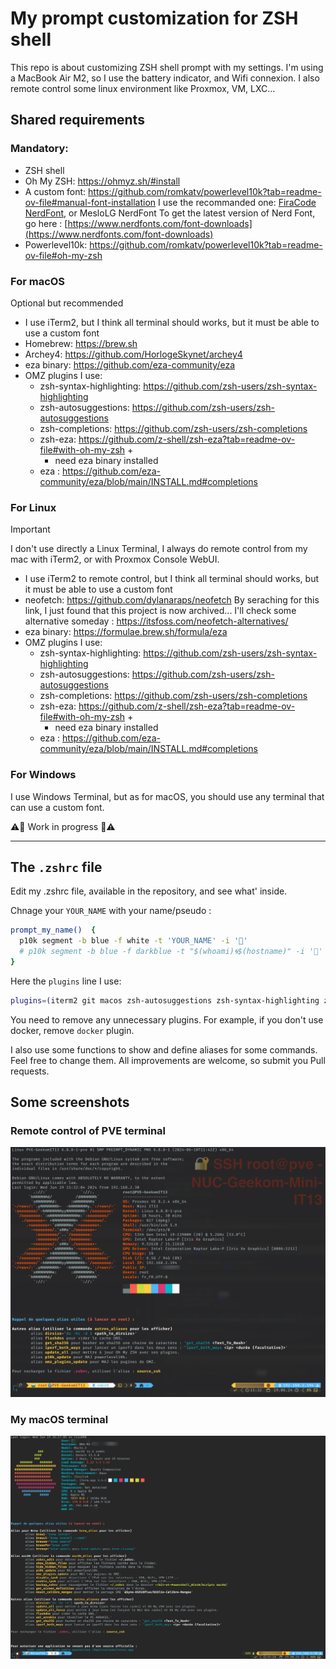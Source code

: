 # My prompt customization for ZSH shell

This repo is about customizing ZSH shell prompt with my settings.
I'm using a MacBook Air M2, so I use the battery indicator, and Wifi connexion.
I also remote control some linux environment like Proxmox, VM, LXC...

## Shared requirements

### Mandatory:
- ZSH shell
- Oh My ZSH: https://ohmyz.sh/#install
- A custom font: https://github.com/romkatv/powerlevel10k?tab=readme-ov-file#manual-font-installation
  I use the recommanded one: [FiraCode NerdFont](https://www.programmingfonts.org/#firacode), or MesloLG NerdFont
  To get the latest version of Nerd Font, go here : [https://www.nerdfonts.com/font-downloads](https://www.nerdfonts.com/font-downloads)
- Powerlevel10k: https://github.com/romkatv/powerlevel10k?tab=readme-ov-file#oh-my-zsh

### For macOS

Optional but recommended
- I use iTerm2, but I think all terminal should works, but it must be able to use a custom font
- Homebrew:  https://brew.sh
- Archey4: https://github.com/HorlogeSkynet/archey4
- eza binary: https://github.com/eza-community/eza
- OMZ plugins I use: 
  - zsh-syntax-highlighting: https://github.com/zsh-users/zsh-syntax-highlighting
  - zsh-autosuggestions: https://github.com/zsh-users/zsh-autosuggestions
  - zsh-completions: https://github.com/zsh-users/zsh-completions
  - zsh-eza: https://github.com/z-shell/zsh-eza?tab=readme-ov-file#with-oh-my-zsh + 
      - need eza binary installed
  - eza : https://github.com/eza-community/eza/blob/main/INSTALL.md#completions

### For Linux

> [!IMPORTANT] 
> I don't use directly a Linux Terminal, I always do remote control from my mac with iTerm2, or with Proxmox Console WebUI.

- I use iTerm2 to remote control, but I think all terminal should works, but it must be able to use a custom font
- neofetch: https://github.com/dylanaraps/neofetch
  By seraching for this link, I just found that this project is now archived... I'll check some alternative someday : https://itsfoss.com/neofetch-alternatives/
- eza binary: https://formulae.brew.sh/formula/eza
- OMZ plugins I use: 
  - zsh-syntax-highlighting: https://github.com/zsh-users/zsh-syntax-highlighting
  - zsh-autosuggestions: https://github.com/zsh-users/zsh-autosuggestions
  - zsh-completions: https://github.com/zsh-users/zsh-completions
  - zsh-eza: https://github.com/z-shell/zsh-eza?tab=readme-ov-file#with-oh-my-zsh + 
      - need eza binary installed
  - eza : https://github.com/eza-community/eza/blob/main/INSTALL.md#completions


### For Windows

I use Windows Terminal, but as for macOS, you should use any terminal that can use a custom font.

⚠️🚨 Work in progress 🚨⚠️

---

## The `.zshrc` file

Edit my .zshrc file, available in the repository, and see what' inside.

Chnage your `YOUR_NAME` with your name/pseudo :
```zsh
prompt_my_name()  {
  p10k segment -b blue -f white -t 'YOUR_NAME' -i '🎲'
  # p10k segment -b blue -f darkblue -t "$(whoami)🌀$(hostname)" -i '🤖'
}
```

Here the `plugins` line I use:
```zsh
plugins=(iterm2 git macos zsh-autosuggestions zsh-syntax-highlighting zsh-completions colored-man-pages brew z aliases command-not-found sudo docker python virtualenv colorize zsh-eza)
```
You need to remove any unnecessary plugins. For example, if you don't use docker, remove `docker` plugin.

I also use some functions to show and define aliases for some commands. Feel free to change them.
All improvements are welcome, so submit you Pull requests.

## Some screenshots

### Remote control of PVE terminal

![alt text](https://github.com/MilesTEG1/zsh_my_prompt_customization/blob/0a6c658684164c14a3f34cebef05ecd14fa37cec/Linux-Proxmox/screenshot_iTerm2.png?raw=true)

### My macOS terminal

![alt text](https://github.com/MilesTEG1/zsh_my_prompt_customization/blob/main/macOS_iTerm2/screenshot_iTerm2.png?raw=true)